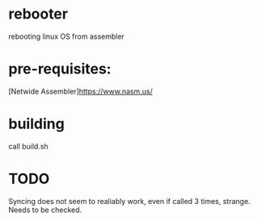 # rebooter
rebooting linux OS from assembler

# pre-requisites:
[Netwide Assembler]https://www.nasm.us/

# building
call build.sh

# TODO
Syncing does not seem to realiably work, even if called 3 times, strange. Needs to be checked.

